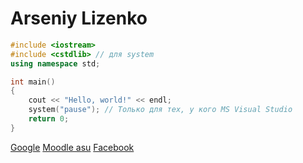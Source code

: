 # Arseniy Lizenko

```c++
#include <iostream>
#include <cstdlib> // для system
using namespace std;

int main() 
{ 
    cout << "Hello, world!" << endl;
    system("pause"); // Только для тех, у кого MS Visual Studio
    return 0; 
}
```

[Google](www.google.com)
[Moodle asu](moodle.asu.kpi.ua)
[Facebook](facebook.com)
